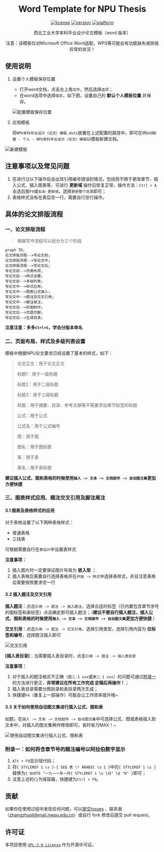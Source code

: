<div align="center">

# Word Template for NPU Thesis

[![license](https://img.shields.io/github/license/Sirius0v0/word-template-for-NPU-thesis)](https://choosealicense.com/licenses/gpl-3.0/)
[![version](https://img.shields.io/badge/version-v1.0-brightgreen)](https://github.com/Sirius0v0/word-template-for-NPU-thesis)
[![platform](https://img.shields.io/badge/Word-Document-blue)](https://www.microsoft.com/zh-cn/microsoft-365/microsoft-office)

西北工业大学本科毕业设计论文模板（word 版本）

注意：该模板仅对Microsoft Office Word适配，WPS等可能会有功能缺失或排版异常的状况！

</div>

## 使用说明

1. 设置个人模板保存位置

   + 打开word文档，点击左上角`文件`，然后选择`选项`；
   + 在word选项中选择`保存`，如下图，设置自己的 **默认个人模板位置** 并保存。

   ![配置模板保存位置](https://cdn.jsdelivr.net/gh/Sirius0v0/image_store/blog/20220505225030.png)

2. 应用模板

   将`NPU本科毕业设计（论文）模板.dotx`放置在上述配置的路径中，即可在Word`新建 - 个人 - NPU本科毕业设计（论文）模板`以模板新建文档。

![新建模板](https://cdn.jsdelivr.net/gh/Sirius0v0/image_store/blog/20220312010200.png)

## 注意事项以及常见问题

1. 在进行过以下操作后会出现引用编号错误的情况，包括但不限于更改章节、插入公式、插入图表等，可进行 **更新域** 操作后恢复正常，操作方法：`Ctrl + A`全选后按`F9`或`右击-更新域`，选择`更新整个目录`即可；
2. 表格样式没有在表后空一行，需要自行空行操作。

## 具体的论文排版流程

### 一、论文排版流程

> 根据写作流程可以划分为三个阶段

```mermaid
graph TD;
论文排版流程-->写论文前;
论文排版流程-->写论文中;
论文排版流程-->写论文后;
写论文前-->页面布局;
写论文前-->样式设置;
写论文前-->多级列表;
写论文中-->样式应用;
写论文中-->图表公式插入;
写论文中-->题注及交叉引用;
写论文中-->脚注尾注;
写论文后-->封面制作;
写论文后-->页眉页脚;
写论文后-->生成目录;
```

**注意注意：多多`Ctrl+S`，学会分版本命名** 

### 二、页面布局、样式及多级列表设置

模板中根据NPU论文要求已经设置了基本的样式，如下：

> 论文正文：用于论文正文
>
> 标题1：用于一级标题
>
> 标题2：用于二级标题
>
> 标题3：用于三级标题
>
> 标题：用于摘要、目录、参考文献等不需要添加章节标签的标题
>
> 公式：用于公式
>
> 公式名：用于公式编号
>
> 图：用于图
>
> 图名：用于图标题
>
> 表：用于表
>
> 表名：用于表标题

**建议插入公式、图和表格的时候使用`插入 -> 文本 -> 文档部件 -> 自动图文集`更加方便快捷** 

### 三、图表样式应用、题注交叉引用及脚注尾注

#### 3.1 图表及表格样式的应用

对于表格设置了以下两种表格样式：

+ 普通表格
+ 三线表

可根据需要自行在`表设计`中设置表样式



**注意事项：**

1. 插入图片时一定要保证图片布局为 **嵌入型** ；
2. 插入表格后需要自行选择表格并在`开始 -> 样式`中选择表样式，并且注意表格后需要按照要求空一行

#### 3.2 插入题注及交叉引用

**插入题注**：点击`引用 -> 题注 -> 插入题注`，选择合适的标签（已内置包含章节序号的图标签和表标签）点击确定即可插入题注；（**建议不要自行插入题注，插入公式、图和表格的时候使用`插入 -> 文本 -> 文档部件 -> 自动图文集`更加方便快捷** ）

**交叉引用**：点击`引用 -> 题注 -> 交叉引用`，选择引用类型，选择引用内容为 **仅标签和编号**，选择题注插入即可

![交叉引用](https://cdn.jsdelivr.net/gh/Sirius0v0/image_store/blog/20220311202153.png)

**[插入表目录]**：当需要插入表目录时，点击`引用 -> 题注 -> 插入表目录`



**注意事项：**

1. 对于插入的题注格式不正确（`图二-1 xxx`或`表二-1 xxx`）的问题可通过[附录一](#附录一：如何将含章节号的题注编号以阿拉伯数字显示)的方法进行更正，**非常建议在所有工作完成 定稿后再操作！**；
2. 插入表目录需要分图目录和表目录两次生成；
3. 快捷键`F4`（重复上一部操作）可能会让工作效率提升哦~

#### 3.3 关于如何使用自动图文集进行插入公式、图和表

如题，在`插入 -> 文本 -> 文档部件 -> 自动图文集`中可选择公式、图或表格插入到文本中，对插入的图文集稍作修改即可，省时省力MAX！~

![使用自动图文集进行插入公式、图和表](https://cdn.jsdelivr.net/gh/Sirius0v0/image_store/blog/20220505231831.png)

### 附录一：如何将含章节号的题注编号以阿拉伯数字显示

1. `Alt + F9`显示域代码；
2. 将`{ STYLEREF 1 \s }-{ SEQ 表 \* ARABIC \s 1 }`中的`{ STYLEREF 1 \s }`替换为`{ QUOTE "一九一一年一月{ STYLEREF 1 \s }日" \@ "D" }`即可；
3. 注意上述的`{}`为域容器，快捷键为`Ctrl + F9`。

## 贡献

如果你在使用过程中发现任何问题，可以[提交Issues](https://github.com/Sirius0v0/word-template-for-NPU-thesis/issues) 、联系我（zhangzhuoli@mail.nwpu.edu.cn）或自行 fork 修改后提交 pull request。

## 许可证

本项目使用 [`GPL-3.0 License`](https://choosealicense.com/licenses/gpl-3.0/) 作为开源许可证。
